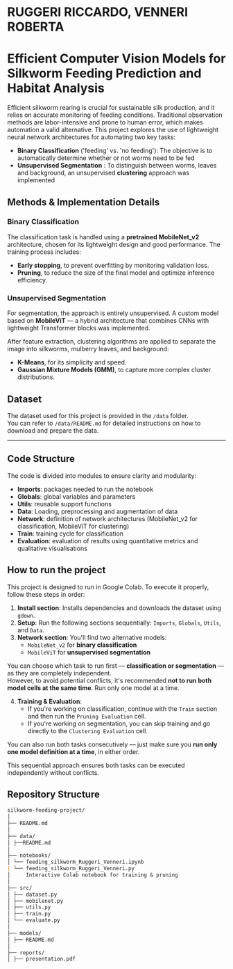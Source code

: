 # RUGGERI RICCARDO, VENNERI ROBERTA

# Efficient Computer Vision Models for Silkworm Feeding Prediction and Habitat Analysis

Efficient silkworm rearing is crucial for sustainable silk production, and it relies on accurate monitoring of feeding conditions. Traditional observation methods are labor-intensive and prone to human error, which makes automation a valid alternative. 
This project explores the use of lightweight neural network architectures for automating two key tasks:
- **Binary Classification** ('feeding' vs. 'no feeding'): The objective is to automatically determine whether or not worms need to be fed
- **Unsupervised Segmentation** : To distinguish between worms, leaves and background, an unsupervised **clustering** approach was implemented

## Methods & Implementation Details

### Binary Classification

The classification task is handled using a **pretrained MobileNet_v2** architecture, chosen for its lightweight design and good performance. The training process includes:

- **Early stopping**, to prevent overfitting by monitoring validation loss.
- **Pruning**, to reduce the size of the final model and optimize inference efficiency.

### Unsupervised Segmentation

For segmentation, the approach is entirely unsupervised. A custom model based on **MobileViT** — a hybrid architecture that combines CNNs with lightweight Transformer blocks was implemented.

After feature extraction, clustering algorithms are applied to separate the image into silkworms, mulberry leaves, and background:

- **K-Means**, for its simplicity and speed.
- **Gaussian Mixture Models (GMM)**, to capture more complex cluster distributions.

## Dataset

The dataset used for this project is provided in the `/data` folder.  
You can refer to `/data/README.md` for detailed instructions on how to download and prepare the data.

---
## Code Structure
The code is divided into modules to ensure clarity and modularity:
- **Imports**: packages needed to run the notebook
- **Globals**: global variables and parameters
- **Utils**: reusable support functions
- **Data**: Loading, preprocessing and augmentation of data
- **Network**: definition of network architectures (MobileNet_v2 for classification, MobileViT for clustering)
- **Train**: training cycle for classification
- **Evaluation**: evaluation of results using quantitative metrics and qualitative visualisations

## How to run the project

This project is designed to run in Google Colab. To execute it properly, follow these steps in order:

1. **Install section**: Installs dependencies and downloads the dataset using `gdown`.
2. **Setup**: Run the following sections sequentially: `Imports`, `Globals`, `Utils`, and `Data`.
3. **Network section**: You'll find two alternative models:
   - `MobileNet_v2` for **binary classification**
   - `MobileViT` for **unsupervised segmentation**

You can choose which task to run first — **classification or segmentation** — as they are completely independent.  
However, to avoid potential conflicts, it's recommended **not to run both model cells at the same time**. Run only one model at a time.

4. **Training & Evaluation**:
   - If you're working on classification, continue with the `Train` section and then run the `Pruning Evaluation` cell.
   - If you're working on segmentation, you can skip training and go directly to the `Clustering Evaluation` cell.

You can also run both tasks consecutively — just make sure you **run only one model definition at a time**, in either order.

This sequential approach ensures both tasks can be executed independently without conflicts.

## Repository Structure

```markdown
silkworm-feeding-project/
│
├── README.md
│
├── data/
│ ├──README.md
│
├── notebooks/
│ └── feeding_silkworm_Ruggeri_Venneri.ipynb
| └── feeding_silkworm_Ruggeri_Venneri.py
│     Interactive Colab notebook for training & pruning
│
├── src/
│ ├── dataset.py
│ ├── mobilenet.py
│ ├── utils.py
│ ├── train.py
│ └── evaluate.py
│
├── models/
│ ├── README.md
│
├── reports/
│ ├── presentation.pdf
